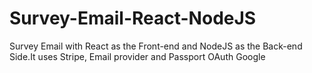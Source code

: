 # Survey-Email-React-NodeJS
Survey Email with React as the Front-end and NodeJS as the Back-end Side.It uses Stripe, Email provider and Passport OAuth Google
